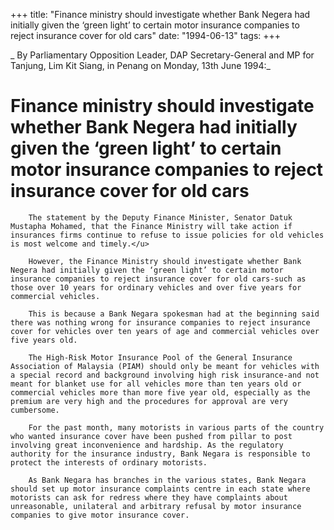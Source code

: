+++ 
title: "Finance ministry should investigate whether Bank Negera had initially given the ‘green light’ to certain motor insurance companies to reject insurance cover for old cars"
date: "1994-06-13"
tags:
+++

_	By Parliamentary Opposition Leader, DAP Secretary-General and MP for Tanjung, Lim Kit Siang, in Penang on Monday, 13th June 1994:_

# Finance ministry should investigate whether Bank Negera had initially given the ‘green light’ to certain motor insurance companies to reject insurance cover for old cars

		The statement by the Deputy Finance Minister, Senator Datuk Mustapha Mohamed, that the Finance Ministry will take action if insurances firms continue to refuse to issue policies for old vehicles is most welcome and timely.</u>

		However, the Finance Ministry should investigate whether Bank Negera had initially given the ‘green light’ to certain motor insurance companies to reject insurance cover for old cars-such as those over 10 years for ordinary vehicles and over five years for commercial vehicles.

		This is because a Bank Negara spokesman had at the beginning said there was nothing wrong for insurance companies to reject insurance cover for vehicles over ten years of age and commercial vehicles over five years old.

		The High-Risk Motor Insurance Pool of the General Insurance Association of Malaysia (PIAM) should only be meant for vehicles with a special record and background involving high risk insurance-and not meant for blanket use for all vehicles more than ten years old or commercial vehicles more than more five year old, especially as the premium are very high and the procedures for approval are very cumbersome.

		For the past month, many motorists in various parts of the country who wanted insurance cover have been pushed from pillar to post involving great inconvenience and hardship. As the regulatory authority for the insurance industry, Bank Negara is responsible to protect the interests of ordinary motorists.

		As Bank Negara has branches in the various states, Bank Negara should set up motor insurance complaints centre in each state where motorists can ask for redress where they have complaints about unreasonable, unilateral and arbitrary refusal by motor insurance companies to give motor insurance cover.
 
